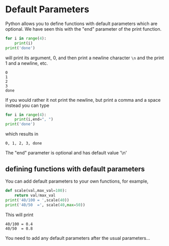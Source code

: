 # Default Parameters

Python allows you to define functions with default parameters which are optional.
We have seen this with the "end" parameter of the print function.
``` python
for i in range(4):
    print(i)
print('done')
```
will print its argument, 0, and then print a newline character `\n` and the print 1 and a newline, etc.
``` text
0
1
2
3
done
```
If you would rather it not print the newline, but print a comma and a space instead you can type
``` python
for i in range(4):
    print(i,end=", ")
print('done')
```
which results in
``` text
0, 1, 2, 3, done
```
The "end" parameter is optional and has default value '\n'

## defining functions with default parameters
You can add default parameters to your own functions,
for example,
``` python
def scale(val,max_val=100):
    return val/max_val
print('40/100 = ',scale(40))
print('40/50  =', scale(40,max=50))
```
This will print
``` text
40/100 = 0.4
40/50  = 0.8
```
You need to add any default parameters after the usual parameters...

